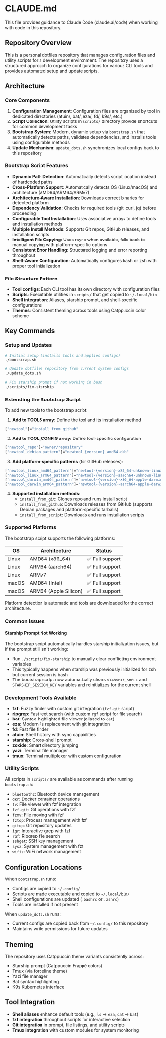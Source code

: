 # CLAUDE.md

This file provides guidance to Claude Code (claude.ai/code) when working with code in this repository.

## Repository Overview

This is a personal dotfiles repository that manages configuration files and utility scripts for a development environment. The repository uses a structured approach to organize configurations for various CLI tools and provides automated setup and update scripts.

## Architecture

### Core Components

1. **Configuration Management**: Configuration files are organized by tool in dedicated directories (atuin/, bat/, eza/, fd/, k9s/, etc.)
2. **Script Collection**: Utility scripts in `scripts/` directory provide shortcuts for common development tasks
3. **Bootstrap System**: Modern, dynamic setup via `bootstrap.sh` that automatically detects paths, validates dependencies, and installs tools using configurable methods
4. **Update Mechanism**: `update_dots.sh` synchronizes local configs back to this repository

### Bootstrap Script Features

- **Dynamic Path Detection**: Automatically detects script location instead of hardcoded paths
- **Cross-Platform Support**: Automatically detects OS (Linux/macOS) and architecture (AMD64/ARM64/ARMv7)
- **Architecture-Aware Installation**: Downloads correct binaries for detected platform
- **Dependency Validation**: Checks for required tools (git, curl, jq) before proceeding
- **Configurable Tool Installation**: Uses associative arrays to define tools and installation methods
- **Multiple Install Methods**: Supports Git repos, GitHub releases, and installation scripts
- **Intelligent File Copying**: Uses rsync when available, falls back to manual copying with platform-specific options
- **Consistent Error Handling**: Structured logging and error reporting throughout
- **Shell-Aware Configuration**: Automatically configures bash or zsh with proper tool initialization

### File Structure Pattern

- **Tool configs**: Each CLI tool has its own directory with configuration files
- **Scripts**: Executable utilities in `scripts/` that get copied to `~/.local/bin`
- **Shell integration**: Aliases, starship prompt, and shell-specific configurations
- **Themes**: Consistent theming across tools using Catppuccin color scheme

## Key Commands

### Setup and Updates
```bash
# Initial setup (installs tools and applies configs)
./bootstrap.sh

# Update dotfiles repository from current system configs
./update_dots.sh

# Fix starship prompt if not working in bash
./scripts/fix-starship
```

### Extending the Bootstrap Script

To add new tools to the bootstrap script:

1. **Add to TOOLS array**: Define the tool and its installation method
```bash
["newtool"]="install_from_github"
```

2. **Add to TOOL_CONFIG array**: Define tool-specific configuration
```bash
["newtool_repo"]="owner/repository"
["newtool_debian_pattern"]="newtool_{version}_amd64.deb"
```

3. **Add platform-specific patterns** (for GitHub releases):
```bash
["newtool_linux_amd64_pattern"]="newtool-{version}-x86_64-unknown-linux-gnu.tar.gz"
["newtool_linux_arm64_pattern"]="newtool-{version}-aarch64-unknown-linux-gnu.tar.gz"
["newtool_darwin_amd64_pattern"]="newtool-{version}-x86_64-apple-darwin.tar.gz"
["newtool_darwin_arm64_pattern"]="newtool-{version}-aarch64-apple-darwin.tar.gz"
```

4. **Supported installation methods**:
   - `install_from_git`: Clones repo and runs install script
   - `install_from_github`: Downloads releases from GitHub (supports Debian packages and platform-specific tarballs)
   - `install_from_script`: Downloads and runs installation scripts

### Supported Platforms

The bootstrap script supports the following platforms:

| OS | Architecture | Status |
|---|---|---|
| Linux | AMD64 (x86_64) | ✅ Full support |
| Linux | ARM64 (aarch64) | ✅ Full support |
| Linux | ARMv7 | ✅ Full support |
| macOS | AMD64 (Intel) | ✅ Full support |
| macOS | ARM64 (Apple Silicon) | ✅ Full support |

Platform detection is automatic and tools are downloaded for the correct architecture.

### Common Issues

#### Starship Prompt Not Working
The bootstrap script automatically handles starship initialization issues, but if the prompt still isn't working:
- Run `./scripts/fix-starship` to manually clear conflicting environment variables
- This typically happens when starship was previously initialized for zsh but current session is bash
- The bootstrap script now automatically clears `STARSHIP_SHELL` and `STARSHIP_SESSION_KEY` variables and reinitializes for the current shell

### Development Tools Available
- **fzf**: Fuzzy finder with custom git integration (`fzf-git` script)
- **ripgrep**: Fast text search (with custom `rgf` script for file search)
- **bat**: Syntax-highlighted file viewer (aliased to `cat`)
- **eza**: Modern `ls` replacement with git integration
- **fd**: Fast file finder
- **atuin**: Shell history with sync capabilities
- **starship**: Cross-shell prompt
- **zoxide**: Smart directory jumping
- **yazi**: Terminal file manager
- **tmux**: Terminal multiplexer with custom configuration

### Utility Scripts
All scripts in `scripts/` are available as commands after running `bootstrap.sh`:
- `bluetoothz`: Bluetooth device management
- `dkr`: Docker container operations
- `fv`: File viewer with fzf integration
- `fzf-git`: Git operations with fzf
- `fzmv`: File moving with fzf
- `fztop`: Process management with fzf
- `gitup`: Git repository updates
- `igr`: Interactive grep with fzf
- `rgf`: Ripgrep file search
- `sshget`: SSH key management
- `sysz`: System management with fzf
- `wifiz`: WiFi network management

## Configuration Locations

When `bootstrap.sh` runs:
- Configs are copied to `~/.config/`
- Scripts are made executable and copied to `~/.local/bin/`
- Shell configurations are updated (`.bashrc` or `.zshrc`)
- Tools are installed if not present

When `update_dots.sh` runs:
- Current configs are copied back from `~/.config/` to this repository
- Maintains write permissions for future updates

## Theming

The repository uses Catppuccin theme variants consistently across:
- Starship prompt (Catppuccin Frappé colors)
- Tmux (via forceline theme)
- Yazi file manager
- Bat syntax highlighting
- K9s Kubernetes interface

## Tool Integration

- **Shell aliases** enhance default tools (e.g., `ls` → `eza`, `cat` → `bat`)
- **fzf integration** throughout scripts for interactive selection
- **Git integration** in prompt, file listings, and utility scripts
- **Tmux integration** with custom modules for system monitoring